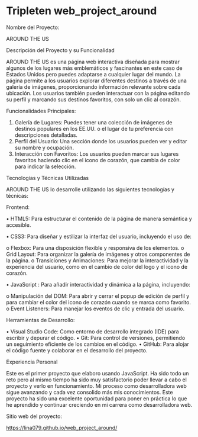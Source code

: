 # Tripleten web_project_around

Nombre del Proyecto:

AROUND  THE US

Descripción del Proyecto y su Funcionalidad

AROUND THE US es una página web interactiva diseñada para mostrar algunos de los lugares más emblemáticos y fascinantes en este caso de Estados Unidos pero puedes adaptarse a cualquier lugar del mundo. La página permite a los usuarios explorar diferentes destinos a través de una galería de imágenes, proporcionando información relevante sobre cada ubicación. Los usuarios también pueden interactuar con la página editando su perfil y marcando sus destinos favoritos, con solo un clic al corazón.

Funcionalidades Principales:

1.	Galería de Lugares: Puedes tener una colección de imágenes de destinos populares en los EE.UU. o el lugar de tu preferencia con descripciones detalladas.
2.	Perfil del Usuario: Una sección donde los usuarios pueden ver y editar su nombre y ocupación.
3.	Interacción con Favoritos: Los usuarios pueden marcar sus lugares favoritos haciendo clic en el icono de corazón, que cambia de color para indicar la selección.

Tecnologías y Técnicas Utilizadas

AROUND THE US  lo desarrolle utilizando las siguientes tecnologías y técnicas:

Frontend:

•	HTML5: Para estructurar el contenido de la página de manera semántica y accesible.

•	CSS3: Para diseñar y estilizar la interfaz del usuario, incluyendo el uso de:

o	Flexbox: Para una disposición flexible y responsiva de los elementos.
o	Grid Layout: Para organizar la galería de imágenes y otros componentes de la página.
o	Transiciones y Animaciones: Para mejorar la interactividad y la experiencia del usuario, como en el cambio de color del logo y el icono de corazón.

•	JavaScript : Para añadir interactividad y dinámica a la página, incluyendo:

o	Manipulación del DOM: Para abrir y cerrar el popup de edición de perfil y para cambiar el color del icono de corazón cuando se marca como favorito.
o	Event Listeners: Para manejar los eventos de clic y entrada del usuario.

Herramientas de Desarrollo:

•	Visual Studio Code: Como entorno de desarrollo integrado (IDE) para escribir y depurar el código.
•	Git: Para control de versiones, permitiendo un seguimiento eficiente de los cambios en el código.
•	GitHub: Para alojar el código fuente y colaborar en el desarrollo del proyecto.

Experiencia Personal

Este es el primer proyecto que elaboro usando JavaScript. Ha sido todo un reto pero al mismo tiempo ha sido muy satisfactorio poder llevar a cabo el proyecto y verlo en funcionamiento. Mi proceso como desarrolladora web sigue avanzando y cada vez consolido más mis conocimientos. Este proyecto ha sido una excelente oportunidad para poner en práctica lo que he aprendido y continuar creciendo en mi carrera como desarrolladora web.

Sitio web del proyecto:

https://lina079.github.io/web_project_around/

